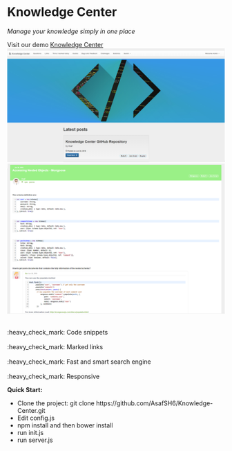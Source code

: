 # Knowledge Center
_Manage your knowledge simply in one place_

Visit our demo [Knowledge Center](https://knowledge-center.herokuapp.com/)
<img src="https://raw.githubusercontent.com/AsafSH6/Knowledge-Center/master/KnowledgeCenter%20home%20screen_.png">
<img src="https://raw.githubusercontent.com/AsafSH6/Knowledge-Center/master/KnowledgeCenter%20post%20example_.png">


<p>
<br>:heavy_check_mark: Code snippets</br>
<br>:heavy_check_mark: Marked links</br>
<br>:heavy_check_mark: Fast and smart search engine</br>
<br>:heavy_check_mark: Responsive</br>
</p>


<p>
<b>Quick Start:</b>
<ul>
<li> Clone the project: git clone https://github.com/AsafSH6/Knowledge-Center.git</li>
<li> Edit config.js</li>
<li> npm install and then bower install</li>
<li> run init.js</li>
<li> run server.js</li>
</ul>
</p>
